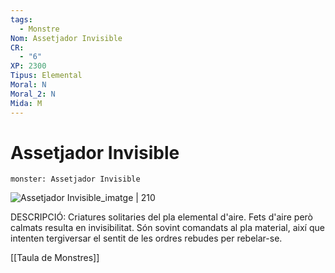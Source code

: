 ```yaml
---
tags:
  - Monstre
Nom: Assetjador Invisible
CR:
  - "6"
XP: 2300
Tipus: Elemental
Moral: N
Moral_2: N
Mida: M
---
```

# Assetjador Invisible

```statblock
monster: Assetjador Invisible
```

![Assetjador Invisible_imatge | 210](https://i.pinimg.com/564x/ab/a9/03/aba9034a88d4f9a08701160252487f65.jpg)

DESCRIPCIÓ: 
Criatures solitaries del pla elemental d'aire. Fets d'aire però calmats resulta en invisibilitat. Són sovint comandats al pla material, així que intenten tergiversar el sentit de les ordres rebudes per rebelar-se.

[[Taula de Monstres]]

